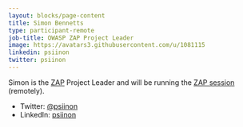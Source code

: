 ```yaml
---
layout: blocks/page-content
title: Simon Bennetts
type: participant-remote
job-title: OWASP ZAP Project Leader
image: https://avatars3.githubusercontent.com/u/1081115
linkedin: psiinon
twitter: psiinon
---
```


Simon is the [ZAP](https://www.owasp.org/index.php/OWASP_Zed_Attack_Proxy_Project) Project Leader and will be running the [ZAP session](../Working-Sessions/ZAP.html) (remotely).

* Twitter: [@psiinon](https://twitter.com/psiinon)
* LinkedIn: [psiinon](https://www.linkedin.com/in/psiinon/)

